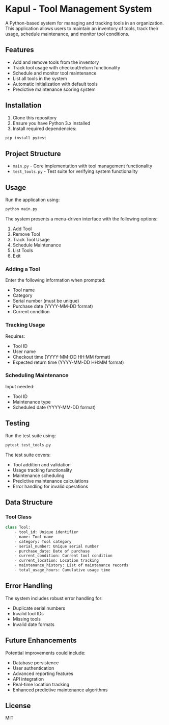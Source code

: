  #  Kapul - Tool Management System

A Python-based system for managing and tracking tools in an organization. This application allows users to maintain an inventory of tools, track their usage, schedule maintenance, and monitor tool conditions.

## Features
- Add and remove tools from the inventory
- Track tool usage with checkout/return functionality
- Schedule and monitor tool maintenance
- List all tools in the system
- Automatic initialization with default tools
- Predictive maintenance scoring system 

## Installation

1. Clone this repository
2. Ensure you have Python 3.x installed
3. Install required dependencies:
```bash
pip install pytest
```

## Project Structure

- `main.py` - Core implementation with tool management functionality
- `test_tools.py` - Test suite for verifying system functionality

## Usage

Run the application using:
```bash
python main.py
```

The system presents a menu-driven interface with the following options:
1. Add Tool
2. Remove Tool
3. Track Tool Usage
4. Schedule Maintenance
5. List Tools
6. Exit

### Adding a Tool
Enter the following information when prompted:
- Tool name
- Category
- Serial number (must be unique)
- Purchase date (YYYY-MM-DD format)
- Current condition

### Tracking Usage
Requires:
- Tool ID
- User name
- Checkout time (YYYY-MM-DD HH:MM format)
- Expected return time (YYYY-MM-DD HH:MM format)

### Scheduling Maintenance
Input needed:
- Tool ID
- Maintenance type
- Scheduled date (YYYY-MM-DD format)

## Testing
Run the test suite using:
```bash
pytest test_tools.py
```

The test suite covers:
- Tool addition and validation
- Usage tracking functionality
- Maintenance scheduling
- Predictive maintenance calculations
- Error handling for invalid operations

## Data Structure

### Tool Class
```python
class Tool:
    - tool_id: Unique identifier
    - name: Tool name
    - category: Tool category
    - serial_number: Unique serial number
    - purchase_date: Date of purchase
    - current_condition: Current tool condition
    - current_location: Location tracking
    - maintenance_history: List of maintenance records
    - total_usage_hours: Cumulative usage time
```

## Error Handling
The system includes robust error handling for:
- Duplicate serial numbers
- Invalid tool IDs
- Missing tools
- Invalid date formats

## Future Enhancements
Potential improvements could include:
- Database persistence
- User authentication
- Advanced reporting features
- API integration
- Real-time location tracking
- Enhanced predictive maintenance algorithms


## License

MIT
